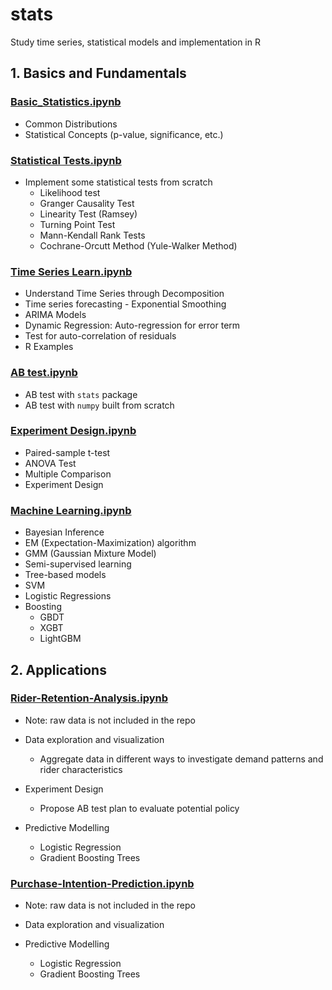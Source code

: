 # stats
 Study time series, statistical models and implementation in R

## 1. Basics and Fundamentals
### [Basic_Statistics.ipynb](Basic_Statistics.ipynb)
- Common Distributions
- Statistical Concepts (p-value, significance, etc.)


### [Statistical Tests.ipynb](Statistical%20Tests.ipynb)
- Implement some statistical tests from scratch 
   - Likelihood test
   - Granger Causality Test
   - Linearity Test (Ramsey)
   - Turning Point Test
   - Mann-Kendall Rank Tests
   - Cochrane-Orcutt Method (Yule-Walker Method)


### [Time Series Learn.ipynb](Time%20Series%20Learn.ipynb)
- Understand Time Series through Decomposition
- Time series forecasting - Exponential Smoothing
- ARIMA Models
- Dynamic Regression: Auto-regression for error term
- Test for auto-correlation of residuals
- R Examples

### [AB test.ipynb](AB%20test.ipynb)
- AB test with `stats` package
- AB test with `numpy` built from scratch

### [Experiment Design.ipynb](Experiment%20Design.ipynb)
- Paired-sample t-test
- ANOVA Test
- Multiple Comparison
- Experiment Design

### [Machine Learning.ipynb](Machine%20Learning.ipynb)
- Bayesian Inference
- EM (Expectation-Maximization) algorithm
- GMM (Gaussian Mixture Model)
- Semi-supervised learning
- Tree-based models
- SVM
- Logistic Regressions
- Boosting
    - GBDT
    - XGBT
    - LightGBM
    
## 2. Applications
### [Rider-Retention-Analysis.ipynb](Rider-Retention-Analysis.ipynb)
- Note: raw data is not included in the repo

- Data exploration and visualization
  * Aggregate data in different ways to investigate demand patterns and rider characteristics

- Experiment Design
  * Propose AB test plan to evaluate potential policy

- Predictive Modelling
  * Logistic Regression
  * Gradient Boosting Trees


### [Purchase-Intention-Prediction.ipynb](Purchase-Intention-Prediction.ipynb)
- Note: raw data is not included in the repo

- Data exploration and visualization
- Predictive Modelling
  * Logistic Regression
  * Gradient Boosting Trees
